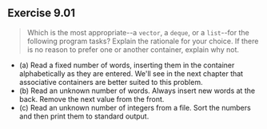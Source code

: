 ## Exercise 9.01

> Which is the most appropriate--a `vector`, a `deque`, or a `list`--for the following program tasks? Explain the
> rationale for your choice. If there is no reason to prefer one or another container, explain why not.

- (a) Read a fixed number of words, inserting them in the container alphabetically as they are entered. We'll see in the
  next chapter that associative containers are better suited to this problem.
- (b) Read an unknown number of words. Always insert new words at the back. Remove the next value from the front.
- (c) Read an unknown number of integers from a file. Sort the numbers and then print them to standard output.
